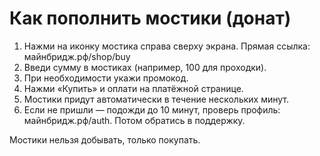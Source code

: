 # Как пополнить мостики (донат)
1. Нажми на иконку мостика справа сверху экрана. Прямая ссылка: майнбридж.рф/shop/buy
2. Введи сумму в мостиках (например, 100 для проходки).
3. При необходимости укажи промокод.
4. Нажми «Купить» и оплати на платёжной странице.
5. Мостики придут автоматически в течение нескольких минут.
6. Если не пришли — подожди до 10 минут, проверь профиль: майнбридж.рф/auth. Потом обратись в поддержку.

Мостики нельзя добывать, только покупать.